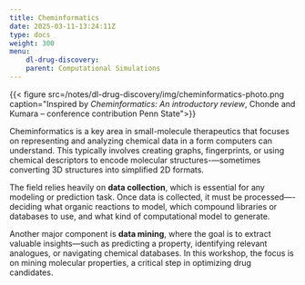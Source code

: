 ```yaml
---
title: Cheminformatics 
date: 2025-03-11-13:24:11Z
type: docs 
weight: 300
menu: 
    dl-drug-discovery:
    parent: Computational Simulations 
---
```


{{< figure src=/notes/dl-drug-discovery/img/cheminformatics-photo.png caption="Inspired by _Cheminformatics: An introductory review_, Chonde and Kumara – conference contribution Penn State">}}

Cheminformatics is a key area in small-molecule therapeutics that focuses on representing and analyzing chemical data in a form computers can understand. This typically involves creating graphs, fingerprints, or using chemical descriptors to encode molecular structures-—sometimes converting 3D structures into simplified 2D formats.

The field relies heavily on **data collection**, which is essential for any modeling or prediction task. Once data is collected, it must be processed—-deciding what organic reactions to model, which compound libraries or databases to use, and what kind of computational model to generate.

Another major component is **data mining**, where the goal is to extract valuable insights—such as predicting a property, identifying relevant analogues, or navigating chemical databases. In this workshop, the focus is on mining molecular properties, a critical step in optimizing drug candidates.